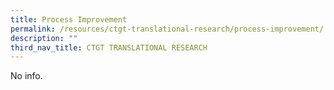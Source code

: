 ```yaml
---
title: Process Improvement
permalink: /resources/ctgt-translational-research/process-improvement/
description: ""
third_nav_title: CTGT TRANSLATIONAL RESEARCH
---
```

No info.